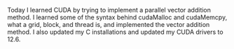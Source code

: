 Today I learned CUDA by trying to implement a parallel vector addition method. I learned some of the syntax behind cudaMalloc and cudaMemcpy, what a grid, block, and thread is, and implemented the vector addition method. I also updated my C installations and updated my CUDA drivers to 12.6.